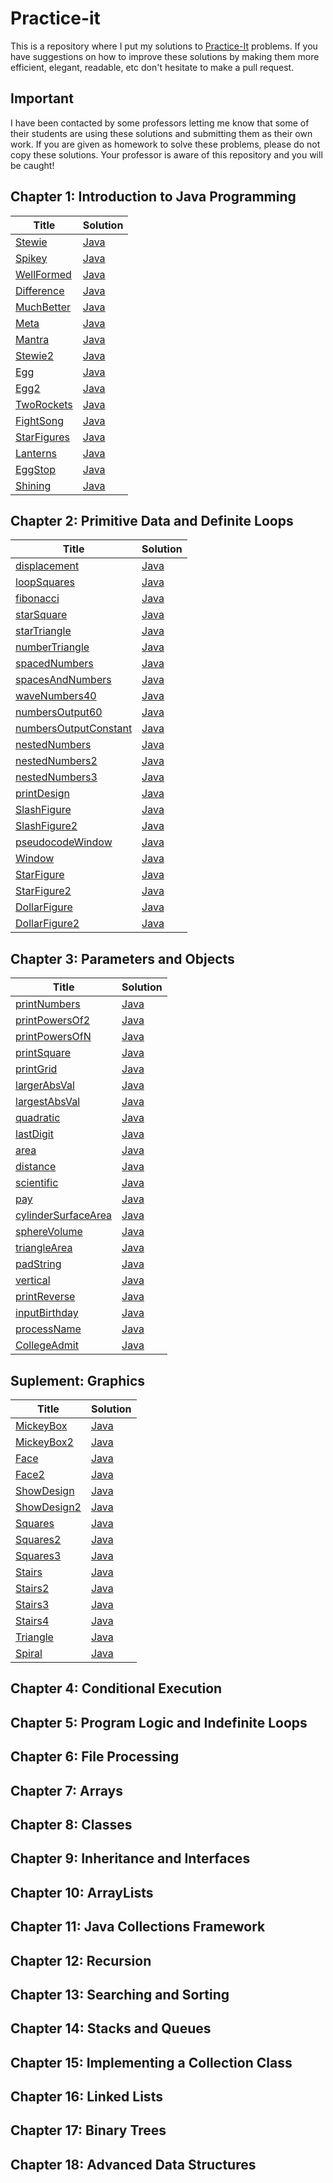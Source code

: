 Practice-it
===========

This is a repository where I put my solutions to 
[Practice-It](http://practiceit.cs.washington.edu/practiceit) problems. If you
have suggestions on how to improve these solutions by making them more 
efficient, elegant, readable, etc don't hesitate to make a pull request.

Important
---------
I have been contacted by some professors letting me know that some of their
students are using these solutions and submitting them as their own work. If
you are given as homework to solve these problems, please do not copy these
solutions. Your professor is aware of this repository and you will be caught!

Chapter 1: Introduction to Java Programming
-------------------------------------------

|Title|Solution|
|-----|--------|
|[Stewie](http://practiceit.cs.washington.edu/problem.jsp?category=Building+Java+Programs%2C+3rd+edition%2FBJP3+Chapter+1&problem=bjp3-1-e1-Stewie)|[Java](https://github.com/mirandaio/practice-it/blob/master/src/chapter1/Stewie.java)|
|[Spikey](http://practiceit.cs.washington.edu/problem.jsp?category=Building+Java+Programs%2C+3rd+edition%2FBJP3+Chapter+1&problem=bjp3-1-e2-Spikey)|[Java](https://github.com/mirandaio/practice-it/blob/master/src/chapter1/Spikey.java)|
|[WellFormed](http://practiceit.cs.washington.edu/problem.jsp?category=Building+Java+Programs%2C+3rd+edition%2FBJP3+Chapter+1&problem=bjp3-1-e3-WellFormed)|[Java](https://github.com/mirandaio/practice-it/blob/master/src/chapter1/WellFormed.java)|
|[Difference](http://practiceit.cs.washington.edu/problem.jsp?category=Building+Java+Programs%2C+3rd+edition%2FBJP3+Chapter+1&problem=bjp3-1-e4-Difference)|[Java](https://github.com/mirandaio/practice-it/blob/master/src/chapter1/Difference.java)|
|[MuchBetter](http://practiceit.cs.washington.edu/problem.jsp?category=Building+Java+Programs%2C+3rd+edition%2FBJP3+Chapter+1&problem=bjp3-1-e5-MuchBetter)|[Java](https://github.com/mirandaio/practice-it/blob/master/src/chapter1/MuchBetter.java)|
|[Meta](http://practiceit.cs.washington.edu/problem.jsp?category=Building+Java+Programs%2C+3rd+edition%2FBJP3+Chapter+1&problem=bjp3-1-e6-Meta)|[Java](https://github.com/mirandaio/practice-it/blob/master/src/chapter1/Meta.java)|
|[Mantra](http://practiceit.cs.washington.edu/problem.jsp?category=Building+Java+Programs%2C+3rd+edition%2FBJP3+Chapter+1&problem=bjp3-1-e7-Mantra)|[Java](https://github.com/mirandaio/practice-it/blob/master/src/chapter1/Mantra.java)|
|[Stewie2](http://practiceit.cs.washington.edu/problem.jsp?category=Building+Java+Programs%2C+3rd+edition%2FBJP3+Chapter+1&problem=bjp3-1-e8-Stewie2)|[Java](https://github.com/mirandaio/practice-it/blob/master/src/chapter1/Stewie2.java)|
|[Egg](http://practiceit.cs.washington.edu/problem.jsp?category=Building+Java+Programs%2C+3rd+edition%2FBJP3+Chapter+1&problem=bjp3-1-e9-Egg)|[Java](https://github.com/mirandaio/practice-it/blob/master/src/chapter1/Egg.java)|
|[Egg2](http://practiceit.cs.washington.edu/problem.jsp?category=Building+Java+Programs%2C+3rd+edition%2FBJP3+Chapter+1&problem=bjp3-1-e10-Egg2)|[Java](https://github.com/mirandaio/practice-it/blob/master/src/chapter1/Egg2.java)|
|[TwoRockets](http://practiceit.cs.washington.edu/problem.jsp?category=Building+Java+Programs%2C+3rd+edition%2FBJP3+Chapter+1&problem=bjp3-1-e11-TwoRockets)|[Java](https://github.com/mirandaio/practice-it/blob/master/src/chapter1/TwoRockets.java)|
|[FightSong](http://practiceit.cs.washington.edu/problem.jsp?category=Building+Java+Programs%2C+3rd+edition%2FBJP3+Chapter+1&problem=bjp3-1-e12-FightSong)|[Java](https://github.com/mirandaio/practice-it/blob/master/src/chapter1/FightSong.java)|
|[StarFigures](http://practiceit.cs.washington.edu/problem.jsp?category=Building+Java+Programs%2C+3rd+edition%2FBJP3+Chapter+1&problem=bjp3-1-e13-StarFigures)|[Java](https://github.com/mirandaio/practice-it/blob/master/src/chapter1/StarFigures.java)|
|[Lanterns](http://practiceit.cs.washington.edu/problem.jsp?category=Building+Java+Programs%2C+3rd+edition%2FBJP3+Chapter+1&problem=bjp3-1-e14-Lanterns)|[Java](https://github.com/mirandaio/practice-it/blob/master/src/chapter1/Lanterns.java)|
|[EggStop](http://practiceit.cs.washington.edu/problem.jsp?category=Building+Java+Programs%2C+3rd+edition%2FBJP3+Chapter+1&problem=bjp3-1-e15-EggStop)|[Java](https://github.com/mirandaio/practice-it/blob/master/src/chapter1/EggStop.java)|
|[Shining](http://practiceit.cs.washington.edu/problem.jsp?category=Building+Java+Programs%2C+3rd+edition%2FBJP3+Chapter+1&problem=bjp3-1-e16-Shining)|[Java](https://github.com/mirandaio/practice-it/blob/master/src/chapter1/Shining.java)|

Chapter 2: Primitive Data and Definite Loops
--------------------------------------------

|Title|Solution|
|-----|--------|
|[displacement](http://practiceit.cs.washington.edu/problem.jsp?category=Building+Java+Programs%2C+3rd+edition%2FBJP3+Chapter+2&problem=bjp3-2-e1-displacement)|[Java](https://github.com/mirandaio/practice-it/blob/master/src/chapter2/displacement.java)|
|[loopSquares](http://practiceit.cs.washington.edu/practiceit/problem.jsp?category=Building+Java+Programs%2C+3rd+edition%2FBJP3+Chapter+2&problem=bjp3-2-e2-loopSquares)|[Java](https://github.com/mirandaio/practice-it/blob/master/src/chapter2/loopSquares.java)|
|[fibonacci](http://practiceit.cs.washington.edu/practiceit/problem.jsp?category=Building+Java+Programs%2C+3rd+edition%2FBJP3+Chapter+2&problem=bjp3-2-e3-fibonacci)|[Java](https://github.com/mirandaio/practice-it/blob/master/src/chapter2/fibonacci.java)|
|[starSquare](http://practiceit.cs.washington.edu/practiceit/problem.jsp?category=Building+Java+Programs%2C+3rd+edition%2FBJP3+Chapter+2&problem=bjp3-2-e4-starSquare)|[Java](https://github.com/mirandaio/practice-it/blob/master/src/chapter2/starSquare.java)|
|[starTriangle](http://practiceit.cs.washington.edu/practiceit/problem.jsp?category=Building+Java+Programs%2C+3rd+edition%2FBJP3+Chapter+2&problem=bjp3-2-e5-starTriangle)|[Java](https://github.com/mirandaio/practice-it/blob/master/src/chapter2/starTriangle.java)|
|[numberTriangle](http://practiceit.cs.washington.edu/practiceit/problem.jsp?category=Building+Java+Programs%2C+3rd+edition%2FBJP3+Chapter+2&problem=bjp3-2-e6-numberTriangle)|[Java](https://github.com/mirandaio/practice-it/blob/master/src/chapter2/numberTriangle.java)|
|[spacedNumbers](http://practiceit.cs.washington.edu/practiceit/problem.jsp?category=Building+Java+Programs%2C+3rd+edition%2FBJP3+Chapter+2&problem=bjp3-2-e7-spacedNumbers)|[Java](https://github.com/mirandaio/practice-it/blob/master/src/chapter2/spacedNumbers.java)|
|[spacesAndNumbers](http://practiceit.cs.washington.edu/practiceit/problem.jsp?category=Building+Java+Programs%2C+3rd+edition%2FBJP3+Chapter+2&problem=bjp3-2-e8-spacesAndNumbers)|[Java](https://github.com/mirandaio/practice-it/blob/master/src/chapter2/spacesAndNumbers.java)|
|[waveNumbers40](http://practiceit.cs.washington.edu/practiceit/problem.jsp?category=Building+Java+Programs%2C+3rd+edition%2FBJP3+Chapter+2&problem=bjp3-2-e9-waveNumbers40)|[Java](https://github.com/mirandaio/practice-it/blob/master/src/chapter2/waveNumbers40.java)|
|[numbersOutput60](http://practiceit.cs.washington.edu/practiceit/problem.jsp?category=Building+Java+Programs%2C+3rd+edition%2FBJP3+Chapter+2&problem=bjp3-2-e10-numbersOutput60)|[Java](https://github.com/mirandaio/practice-it/blob/master/src/chapter2/numbersOutput60.java)|
|[numbersOutputConstant](http://practiceit.cs.washington.edu/practiceit/problem.jsp?category=Building+Java+Programs%2C+3rd+edition%2FBJP3+Chapter+2&problem=bjp3-2-e11-numbersOutputConstant)|[Java](https://github.com/mirandaio/practice-it/blob/master/src/chapter2/NumbersOutput.java)|
|[nestedNumbers](http://practiceit.cs.washington.edu/practiceit/problem.jsp?category=Building+Java+Programs%2C+3rd+edition%2FBJP3+Chapter+2&problem=bjp3-2-e12-nestedNumbers)|[Java](https://github.com/mirandaio/practice-it/blob/master/src/chapter2/nestedNumbers.java)|
|[nestedNumbers2](http://practiceit.cs.washington.edu/practiceit/problem.jsp?category=Building+Java+Programs%2C+3rd+edition%2FBJP3+Chapter+2&problem=bjp3-2-e13-nestedNumbers2)|[Java](https://github.com/mirandaio/practice-it/blob/master/src/chapter2/nestedNumbers2.java)|
|[nestedNumbers3](http://practiceit.cs.washington.edu/practiceit/problem.jsp?category=Building+Java+Programs%2C+3rd+edition%2FBJP3+Chapter+2&problem=bjp3-2-e14-nestedNumbers3)|[Java](https://github.com/mirandaio/practice-it/blob/master/src/chapter2/nestedNumbers3.java)|
|[printDesign](http://practiceit.cs.washington.edu/practiceit/problem.jsp?category=Building+Java+Programs%2C+3rd+edition%2FBJP3+Chapter+2&problem=bjp3-2-e15-printDesign)|[Java](https://github.com/mirandaio/practice-it/blob/master/src/chapter2/printDesign.java)|
|[SlashFigure](http://practiceit.cs.washington.edu/practiceit/problem.jsp?category=Building+Java+Programs%2C+3rd+edition%2FBJP3+Chapter+2&problem=bjp3-2-e16-SlashFigure)|[Java](https://github.com/mirandaio/practice-it/blob/master/src/chapter2/SlashFigure.java)|
|[SlashFigure2](http://practiceit.cs.washington.edu/practiceit/problem.jsp?category=Building+Java+Programs%2C+3rd+edition%2FBJP3+Chapter+2&problem=bjp3-2-e17-SlashFigure2)|[Java](https://github.com/mirandaio/practice-it/blob/master/src/chapter2/SlashFigure2.java)|
|[pseudocodeWindow](http://practiceit.cs.washington.edu/practiceit/problem.jsp?category=Building+Java+Programs%2C+3rd+edition%2FBJP3+Chapter+2&problem=bjp3-2-e18-pseudocodeWindow)|[Java](https://github.com/mirandaio/practice-it/blob/master/src/chapter2/pseudocodeWindow.txt)|
|[Window](http://practiceit.cs.washington.edu/practiceit/problem.jsp?category=Building+Java+Programs%2C+3rd+edition%2FBJP3+Chapter+2&problem=bjp3-2-e19-Window)|[Java](https://github.com/mirandaio/practice-it/blob/master/src/chapter2/Window.java)|
|[StarFigure](http://practiceit.cs.washington.edu/practiceit/problem.jsp?category=Building+Java+Programs%2C+3rd+edition%2FBJP3+Chapter+2&problem=bjp3-2-e20-StarFigure)|[Java](https://github.com/mirandaio/practice-it/blob/master/src/chapter2/StarFigure.java)|
|[StarFigure2](http://practiceit.cs.washington.edu/practiceit/problem.jsp?category=Building+Java+Programs%2C+3rd+edition%2FBJP3+Chapter+2&problem=bjp3-2-e21-StarFigure2)|[Java](https://github.com/mirandaio/practice-it/blob/master/src/chapter2/StarFigure2.java)|
|[DollarFigure](http://practiceit.cs.washington.edu/practiceit/problem.jsp?category=Building+Java+Programs%2C+3rd+edition%2FBJP3+Chapter+2&problem=bjp3-2-e22-DollarFigure)|[Java](https://github.com/mirandaio/practice-it/blob/master/src/chapter2/DollarFigure.java)|
|[DollarFigure2](http://practiceit.cs.washington.edu/practiceit/problem.jsp?category=Building+Java+Programs%2C+3rd+edition%2FBJP3+Chapter+2&problem=bjp3-2-e23-DollarFigure2)|[Java](https://github.com/mirandaio/practice-it/blob/master/src/chapter2/DollarFigure2.java)|

Chapter 3: Parameters and Objects
---------------------------------

|Title|Solution|
|-----|--------|
|[printNumbers](http://practiceit.cs.washington.edu/practiceit/problem.jsp?category=Building+Java+Programs%2C+3rd+edition%2FBJP3+Chapter+3&problem=bjp3-3-e1-printNumbers)|[Java](https://github.com/mirandaio/practice-it/blob/master/src/chapter3/printNumbers.java)|
|[printPowersOf2](http://practiceit.cs.washington.edu/practiceit/problem.jsp?category=Building+Java+Programs%2C+3rd+edition%2FBJP3+Chapter+3&problem=bjp3-3-e2-printPowersOf2)|[Java](https://github.com/mirandaio/practice-it/blob/master/src/chapter3/printPowersOf2.java)|
|[printPowersOfN](http://practiceit.cs.washington.edu/practiceit/problem.jsp?category=Building+Java+Programs%2C+3rd+edition%2FBJP3+Chapter+3&problem=bjp3-3-e3-printPowersOfN)|[Java](https://github.com/mirandaio/practice-it/blob/master/src/chapter3/printPowersOfN.java)|
|[printSquare](http://practiceit.cs.washington.edu/practiceit/problem.jsp?category=Building+Java+Programs%2C+3rd+edition%2FBJP3+Chapter+3&problem=bjp3-3-e4-printSquare)|[Java](https://github.com/mirandaio/practice-it/blob/master/src/chapter3/printSquare.java)|
|[printGrid](http://practiceit.cs.washington.edu/practiceit/problem.jsp?category=Building+Java+Programs%2C+3rd+edition%2FBJP3+Chapter+3&problem=bjp3-3-e5-printGrid)|[Java](https://github.com/mirandaio/practice-it/blob/master/src/chapter3/printGrid.java)|
|[largerAbsVal](http://practiceit.cs.washington.edu/practiceit/problem.jsp?category=Building+Java+Programs%2C+3rd+edition%2FBJP3+Chapter+3&problem=bjp3-3-e6-largerAbsVal)|[Java](https://github.com/mirandaio/practice-it/blob/master/src/chapter3/largerAbsVal.java)|
|[largestAbsVal](http://practiceit.cs.washington.edu/practiceit/problem.jsp?category=Building+Java+Programs%2C+3rd+edition%2FBJP3+Chapter+3&problem=bjp3-3-e7-largestAbsVal)|[Java](https://github.com/mirandaio/practice-it/blob/master/src/chapter3/largestAbsVal.java)|
|[quadratic](http://practiceit.cs.washington.edu/practiceit/problem.jsp?category=Building+Java+Programs%2C+3rd+edition%2FBJP3+Chapter+3&problem=bjp3-3-e8-quadratic)|[Java](https://github.com/mirandaio/practice-it/blob/master/src/chapter3/quadratic.java)|
|[lastDigit](http://practiceit.cs.washington.edu/practiceit/problem.jsp?category=Building+Java+Programs%2C+3rd+edition%2FBJP3+Chapter+3&problem=bjp3-3-e9-lastDigit)|[Java](https://github.com/mirandaio/practice-it/blob/master/src/chapter3/lastDigit.java)|
|[area](http://practiceit.cs.washington.edu/practiceit/problem.jsp?category=Building+Java+Programs%2C+3rd+edition%2FBJP3+Chapter+3&problem=bjp3-3-e10-area)|[Java](https://github.com/mirandaio/practice-it/blob/master/src/chapter3/area.java)|
|[distance](http://practiceit.cs.washington.edu/practiceit/problem.jsp?category=Building+Java+Programs%2C+3rd+edition%2FBJP3+Chapter+3&problem=bjp3-3-e11-distance)|[Java](https://github.com/mirandaio/practice-it/blob/master/src/chapter3/distance.java)|
|[scientific](http://practiceit.cs.washington.edu/practiceit/problem.jsp?category=Building+Java+Programs%2C+3rd+edition%2FBJP3+Chapter+3&problem=bjp3-3-e12-scientific)|[Java](https://github.com/mirandaio/practice-it/blob/master/src/chapter3/scientific.java)|
|[pay](http://practiceit.cs.washington.edu/practiceit/problem.jsp?category=Building+Java+Programs%2C+3rd+edition%2FBJP3+Chapter+3&problem=bjp3-3-e13-pay)|[Java](https://github.com/mirandaio/practice-it/blob/master/src/chapter3/pay.java)|
|[cylinderSurfaceArea](http://practiceit.cs.washington.edu/practiceit/problem.jsp?category=Building+Java+Programs%2C+3rd+edition%2FBJP3+Chapter+3&problem=bjp3-3-e14-cylinderSurfaceArea)|[Java](https://github.com/mirandaio/practice-it/blob/master/src/chapter3/cylinderSurfaceArea.java)|
|[sphereVolume](http://practiceit.cs.washington.edu/practiceit/problem.jsp?category=Building+Java+Programs%2C+3rd+edition%2FBJP3+Chapter+3&problem=bjp3-3-e15-sphereVolume)|[Java](https://github.com/mirandaio/practice-it/blob/master/src/chapter3/sphereVolume.java)|
|[triangleArea](http://practiceit.cs.washington.edu/practiceit/problem.jsp?category=Building+Java+Programs%2C+3rd+edition%2FBJP3+Chapter+3&problem=bjp3-3-e16-triangleArea)|[Java](https://github.com/mirandaio/practice-it/blob/master/src/chapter3/triangleArea.java)|
|[padString](http://practiceit.cs.washington.edu/practiceit/problem.jsp?category=Building+Java+Programs%2C+3rd+edition%2FBJP3+Chapter+3&problem=bjp3-3-e17-padString)|[Java](https://github.com/mirandaio/practice-it/blob/master/src/chapter3/padString.java)|
|[vertical](http://practiceit.cs.washington.edu/practiceit/problem.jsp?category=Building+Java+Programs%2C+3rd+edition%2FBJP3+Chapter+3&problem=bjp3-3-e18-vertical)|[Java](https://github.com/mirandaio/practice-it/blob/master/src/chapter3/vertical.java)|
|[printReverse](http://practiceit.cs.washington.edu/practiceit/problem.jsp?category=Building+Java+Programs%2C+3rd+edition%2FBJP3+Chapter+3&problem=bjp3-3-e19-printReverse)|[Java](https://github.com/mirandaio/practice-it/blob/master/src/chapter3/printReverse.java)|
|[inputBirthday](http://practiceit.cs.washington.edu/practiceit/problem.jsp?category=Building+Java+Programs%2C+3rd+edition%2FBJP3+Chapter+3&problem=bjp3-3-e20-inputBirthday)|[Java](https://github.com/mirandaio/practice-it/blob/master/src/chapter3/inputBirthday.java)|
|[processName](http://practiceit.cs.washington.edu/practiceit/problem.jsp?category=Building+Java+Programs%2C+3rd+edition%2FBJP3+Chapter+3&problem=bjp3-3-e21-processName)|[Java](https://github.com/mirandaio/practice-it/blob/master/src/chapter3/processName.java)|
|[CollegeAdmit](http://practiceit.cs.washington.edu/practiceit/problem.jsp?category=Building+Java+Programs%2C+3rd+edition%2FBJP3+Chapter+3&problem=bjp3-3-e22-CollegeAdmit)|[Java](https://github.com/mirandaio/practice-it/blob/master/src/chapter3/CollegeAdmit.java)|

Suplement: Graphics
-------------------

|Title|Solution|
|-----|--------|
|[MickeyBox](http://practiceit.cs.washington.edu/practiceit/problem.jsp?category=Building+Java+Programs%2C+3rd+edition%2FBJP3+Supplement+3G&problem=bjp3-3g-e1-MickeyBox)|[Java](https://github.com/mirandaio/practice-it/blob/master/src/graphics/MickeyBox.java)|
|[MickeyBox2](http://practiceit.cs.washington.edu/practiceit/problem.jsp?category=Building+Java+Programs%2C+3rd+edition%2FBJP3+Supplement+3G&problem=bjp3-3g-e2-MickeyBox2)|[Java](https://github.com/mirandaio/practice-it/blob/master/src/graphics/MickeyBox2.java)|
|[Face](http://practiceit.cs.washington.edu/practiceit/problem.jsp?category=Building+Java+Programs%2C+3rd+edition%2FBJP3+Supplement+3G&problem=bjp3-3g-e3-Face)|[Java](https://github.com/mirandaio/practice-it/blob/master/src/graphics/Face.java)|
|[Face2](http://practiceit.cs.washington.edu/practiceit/problem.jsp?category=Building+Java+Programs%2C+3rd+edition%2FBJP3+Supplement+3G&problem=bjp3-3g-e4-Face2)|[Java](https://github.com/mirandaio/practice-it/blob/master/src/graphics/Face2.java)|
|[ShowDesign](http://practiceit.cs.washington.edu/practiceit/problem.jsp?category=Building+Java+Programs%2C+3rd+edition%2FBJP3+Supplement+3G&problem=bjp3-3g-e5-ShowDesign)|[Java](https://github.com/mirandaio/practice-it/blob/master/src/graphics/ShowDesign.java)|
|[ShowDesign2](http://practiceit.cs.washington.edu/practiceit/problem.jsp?category=Building+Java+Programs%2C+3rd+edition%2FBJP3+Supplement+3G&problem=bjp3-3g-e6-ShowDesign2)|[Java](https://github.com/mirandaio/practice-it/blob/master/src/graphics/ShowDesign2.java)|
|[Squares](http://practiceit.cs.washington.edu/practiceit/problem.jsp?category=Building+Java+Programs%2C+3rd+edition%2FBJP3+Supplement+3G&problem=bjp3-3g-e7-Squares)|[Java](https://github.com/mirandaio/practice-it/blob/master/src/graphics/Squares.java)|
|[Squares2](http://practiceit.cs.washington.edu/practiceit/problem.jsp?category=Building+Java+Programs%2C+3rd+edition%2FBJP3+Supplement+3G&problem=bjp3-3g-e8-Squares2)|[Java](https://github.com/mirandaio/practice-it/blob/master/src/graphics/Squares2.java)|
|[Squares3](http://practiceit.cs.washington.edu/practiceit/problem.jsp?category=Building+Java+Programs%2C+3rd+edition%2FBJP3+Supplement+3G&problem=bjp3-3g-e9-Squares3)|[Java](https://github.com/mirandaio/practice-it/blob/master/src/graphics/Squares3.java)|
|[Stairs](http://practiceit.cs.washington.edu/practiceit/problem.jsp?category=Building+Java+Programs%2C+3rd+edition%2FBJP3+Supplement+3G&problem=bjp3-3g-e10-Stairs)|[Java](https://github.com/mirandaio/practice-it/blob/master/src/graphics/Stairs.java)|
|[Stairs2](http://practiceit.cs.washington.edu/practiceit/problem.jsp?category=Building+Java+Programs%2C+3rd+edition%2FBJP3+Supplement+3G&problem=bjp3-3g-e11a-Stairs2)|[Java](https://github.com/mirandaio/practice-it/blob/master/src/graphics/Stairs2.java)|
|[Stairs3](http://practiceit.cs.washington.edu/practiceit/problem.jsp?category=Building+Java+Programs%2C+3rd+edition%2FBJP3+Supplement+3G&problem=bjp3-3g-e11b-Stairs3)|[Java](https://github.com/mirandaio/practice-it/blob/master/src/graphics/Stairs3.java)|
|[Stairs4](http://practiceit.cs.washington.edu/practiceit/problem.jsp?category=Building+Java+Programs%2C+3rd+edition%2FBJP3+Supplement+3G&problem=bjp3-3g-e11c-Stairs4)|[Java](https://github.com/mirandaio/practice-it/blob/master/src/graphics/Stairs4.java)|
|[Triangle](http://practiceit.cs.washington.edu/practiceit/problem.jsp?category=Building+Java+Programs%2C+3rd+edition%2FBJP3+Supplement+3G&problem=bjp3-3g-e12-Triangle)|[Java](https://github.com/mirandaio/practice-it/blob/master/src/graphics/Triangle.java)|
|[Spiral](http://practiceit.cs.washington.edu/practiceit/problem.jsp?category=Building+Java+Programs%2C+3rd+edition%2FBJP3+Supplement+3G&problem=bjp3-3g-e13-Spiral)|[Java](https://github.com/mirandaio/practice-it/blob/master/src/graphics/Spiral.java)|

Chapter 4: Conditional Execution
--------------------------------

Chapter 5: Program Logic and Indefinite Loops
---------------------------------------------

Chapter 6: File Processing
--------------------------

Chapter 7: Arrays
-----------------

Chapter 8: Classes
------------------

Chapter 9: Inheritance and Interfaces
-------------------------------------

Chapter 10: ArrayLists
----------------------

Chapter 11: Java Collections Framework
--------------------------------------

Chapter 12: Recursion
---------------------

Chapter 13: Searching and Sorting
---------------------------------

Chapter 14: Stacks and Queues
-----------------------------

Chapter 15: Implementing a Collection Class
-------------------------------------------

Chapter 16: Linked Lists
------------------------

Chapter 17: Binary Trees
------------------------

Chapter 18: Advanced Data Structures
------------------------------------
